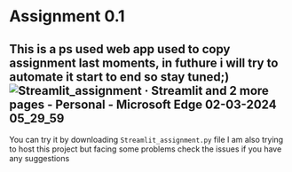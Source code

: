 # Assignment 0.1

This is a ps used web app used to copy assignment last moments, in futhure i will try to automate it start to end so stay tuned;)
![Streamlit_assignment · Streamlit and 2 more pages - Personal - Microsoft​ Edge 02-03-2024 05_29_59](https://github.com/Satharva2004/Assignment0.1/assets/84018291/36c58dd2-0ce8-4e07-ba48-64973ee54a1c)
---
You can try it by downloading `Streamlit_assignment.py` file
I am also trying to host this project but facing some problems check the issues if you have any suggestions
